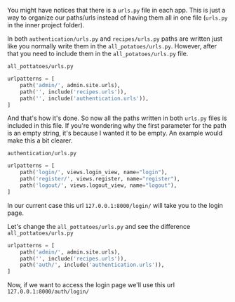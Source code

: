 You might have notices that there is a `urls.py` file in each app. This is just a way to organize our paths/urls instead of having them all in one file (`urls.py` in the inner project folder).

In both `authentication/urls.py` and `recipes/urls.py` paths are written just like you normally write them in the `all_potatoes/urls.py`. However, after that you need to include them in the `all_potatoes/urls.py` file.

`all_pottatoes/urls.py`
```python
urlpatterns = [
    path('admin/', admin.site.urls),
    path('', include('recipes.urls')),
    path('', include('authentication.urls')),
]
```

And that's how it's done. So now all the paths written in both `urls.py` files is included in this file. If you're wondering why the first parameter for the path is an empty string, it's because I wanted it to be empty. An example would make this a bit clearer.


`authentication/urls.py`
```python
urlpatterns = [
	path('login/', views.login_view, name="login"),
	path('register/', views.register, name="register"),
	path('logout/', views.logout_view, name="logout"),
]
```

In our current case this url `127.0.0.1:8000/login/` will take you to the login page.

Let's change the `all_pottatoes/urls.py` and see the difference
`all_pottatoes/urls.py`
```python
urlpatterns = [
    path('admin/', admin.site.urls),
    path('', include('recipes.urls')),
    path('auth/', include('authentication.urls')),
]
```

Now, if we want to access the login page we'll use this url `127.0.0.1:8000/auth/login/`

